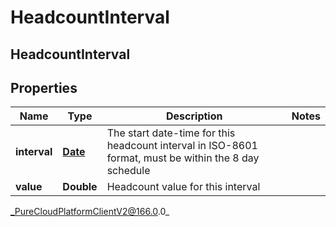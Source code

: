 # HeadcountInterval

## HeadcountInterval

## Properties

|Name | Type | Description | Notes|
|------------ | ------------- | ------------- | -------------|
| **interval** | [**Date**](Date) | The start date-time for this headcount interval in ISO-8601 format, must be within the 8 day schedule | |
| **value** | **Double** | Headcount value for this interval | |



_PureCloudPlatformClientV2@166.0.0_
